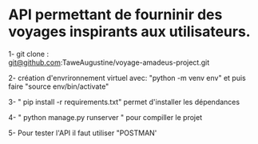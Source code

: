 
# API permettant de fourninir des voyages inspirants aux utilisateurs.

1- git clone :    
 git@github.com:TaweAugustine/voyage-amadeus-project.git

 2- création d'envrironnement virtuel avec:
   "python -m venv env"  et puis faire "source env/bin/activate"

3- " pip install -r requirements.txt" permet d'installer les dépendances 

4- " python manage.py runserver " pour compiller le projet

5- Pour tester l'API il faut utiliser "POSTMAN'
